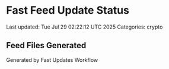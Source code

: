 # Fast Feed Update Status
Last updated: Tue Jul 29 02:22:12 UTC 2025
Categories: crypto

## Feed Files Generated

Generated by Fast Updates Workflow
